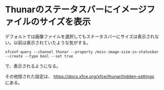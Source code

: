 # Thunarのステータスバーにイメージファイルのサイズを表示

デフォルトでは画像ファイルを選択してもステータスバーにサイズは表示されない。以前は表示されていたような気がする。

    xfconf-query --channel thunar --property /misc-image-size-in-statusbar --create --type bool --set true

で、表示されるようになる。

その他隠された設定は、 https://docs.xfce.org/xfce/thunar/hidden-settings にある。

